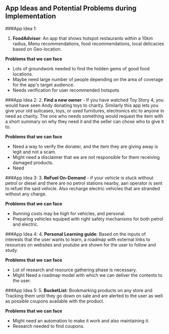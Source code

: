 ## App Ideas and Potential Problems during Implementation

###App Idea 1:
1. **FoodAdvisor**: An app that shows hotspot restaurants within a 10km radius, Menu recommendations, food recommendations, local delicacies based on Geo-location.

**Problems that we can face**
- Lots of groundwork needed to find the hidden gems of good food locations. 
- Maybe need large number of people  depending on the area of coverage for the app's target audience.
- Needs verification for user recommended hotspots


###App Idea 2:
2. **Find a new owner** - If you have watched Toy Story 4, you would have seen Andy donating toys to charity. Similarly this app lets you give your old suitcases, toys, or used furnitures, electronics etc to anyone in need as charity. The one who needs something would request the item with a short summary on why they need it and the seller can chose who to give it to.

**Problems that we can face**
- Need a way to verify the donater, and the item they are giving away is legit and not a scam.
- Might need a disclaimer that we are not responsible for them receiving damaged products.
- Need 

###App Idea 3:
3. **ReFuel On-Demand** - if your vehicle is stuck without petrol or diesel and there are no petrol stations nearby, aan operator is sent to refuel the said vehicle. Also recharge electric vehicles that are stranded without any charge.

**Problems that we can face**
- Running costs may be high for vehicles, and personal.
- Preparing vehicles equiped with right safety mechanisms for both petrol and electric.

###App Idea 4:
4. **Personal Learning guide**: Based on the inputs of interests that the user wants to learn, a roadmap with external links to resources on websites and youtube are shown for the user to follow and study.

**Problems that we can face**
- Lot of research and resource gathering phase is necessary.
- Might Need a roadmap model with which we can deliver the contents to the user.

###App Idea 5:
5. **BucketList**: Bookmarking products on any store and Tracking them until they go down on sale and are alerted to the user as well as possible coupons available with the product.

**Problems that we can face**
- Might need an automation to make it work and also maintaining it.
- Research needed to find coupons.

